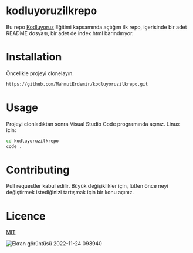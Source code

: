 # kodluyoruzilkrepo
Bu repo [Kodluyoruz](https://kodluyoruz.org/tr/kodluyoruz/) Eğitimi kapsamında açtığım ilk repo, içerisinde bir adet README dosyası, bir adet de index.html barındırıyor.

# Installation
Öncelikle projeyi clonelayın.
```bash
https://github.com/MahmutErdemir/kodluyoruzilkrepo.git
```
# Usage
Projeyi clonladıktan sonra Visual Studio Code programında açınız.
Linux için:
```bash
cd kodluyoruzilkrepo
code .
```

# Contributing
Pull requestler kabul edilir. Büyük değişiklikler için, lütfen önce neyi değiştirmek istediğinizi tartışmak için bir konu açınız.

# Licence
[MIT](https://choosealicense.com/licenses/mit/)

![Ekran görüntüsü 2022-11-24 093940](https://user-images.githubusercontent.com/113979137/203711756-8415da82-8958-42f4-9875-7851ce6bd792.png)

